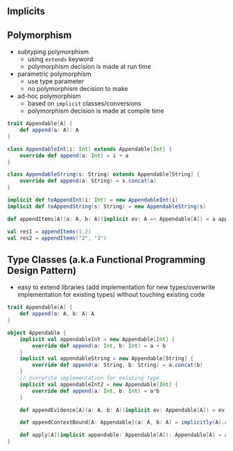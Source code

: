 ## Implicits

## Polymorphism
- subtyping polymorphism
    - using `extends` keyword
    - polymorphism decision is made at run time
- parametric polymorphism
    - use type parameter
    - no polymorphism decision to make
- ad-hoc polymorphism
    - based on `implicit` classes/conversions
    - polymorphism decision is made at compile time


```scala
trait Appendable[A] {
    def append(a: A): A
}

class AppendableInt(i: Int) extends Appendable[Int] {
    override def append(a: Int) = i + a
}

class AppendableString(s: String) extends Appendable[String] {
    override def append(a: String) = s.concat(a)
}

implicit def toAppendInt(i: Int) = new AppendableInt(i)
implicit def toAppendString(s: String) = new AppendableString(s)

def appendItems[A](a: A, b: A)(implicit ev: A => Appendable[A]) = a append b

val res1 = appendItems(1,2)
val res2 = appendItems("2", "3")
```



## Type Classes (a.k.a Functional Programming Design Pattern)
- easy to extend libraries (add implementation for new types/overwrite implementation for existing types) without touching existing code

```scala
trait Appendable[A] {
    def append(a: A, b: A) A
}

object Appendable {
    implicit val appendableInt = new Appendable[Int] {
        override def append(a: Int, b: Int) = a + b
    }
    implicit val appendableString = new Appendable[String] {
        override def append(a: String, b: String) = a.concat(b)
    }
    // overwrite implementation for existing type
    implicit val appendableInt2 = new Appendable[Int] {
        override def append(a: Int, b: Int) = a*b
    }

    def appendEvidence[A](a: A, b: A)(implicit ev: Appendable[A]) = ev.append(a,b)

    def appendContextBound[A: Appendable](a: A, b: A) = implicitly(A).append(a,b)

    def apply[A](implicit appendable: Appendable[A]): Appendable[A] = appendable
}

```
